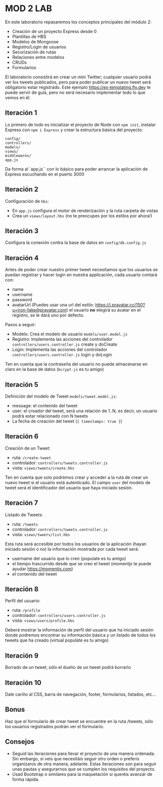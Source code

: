 # MOD 2 LAB

En este laboratorio repasaremos los conceptos principales del módulo 2: 
-	Creación de un proyecto Express desde 0
-	Plantillas de HBS
- Modelos de Mongoose
-	Registro/Login de usuarios
- Securización de rutas
- Relaciones entre modelos
-	CRUDs
-	Formularios

El laboratorio consistirá en crear un mini Twitter; cualquier usuario podrá ver los tweets publicados, pero para poder publicar un nuevo tweet será obligatorio estar registrado. Este ejemplo https://ex-templating.fly.dev te puede servir de guía, pero no será necesario implementar todo lo que vemos en él.

## Iteración 1

Lo primero de todo es inicializar el proyecto de Node con `npm init`, instalar Express con `npm i Express` y crear la estructura básica del proyecto:
```
config/
controllers/
models/
views/
middlewares/
app.js
```

Da forma al `app.js`` con lo básico para poder arrancar la aplicación de Express escuchando en el puerto 3000

## Iteración 2

Configuración de `hbs`:
- En `app.js` configura el motor de renderización y la ruta carpeta de vistas
- Crea un `views/layout.hbs` (no te preocupes por los estilos por ahora!)

## Iteración 3

Configura la conexión contra la base de datos en `config/db.config.js`

## Iteración 4

Antes de poder crear nuestro primer tweet necesitamos que los usuarios se puedan registrar y hacer login en nuestra applicación, cada usuario contará con:

- name
- username
- password
- avatarUrl (Puedes usar una url del estilo: https://i.pravatar.cc/150?u=iron-fake@pravatar.com) el usuario **no** elegirá su avatar en el registro, se le dará uno por defecto.

Pasos a seguir:
- Modelo: Crea el modelo de usuario `models/user.model.js` 
- Registro: Implementa las acciones del controlador `controllers/users.controller.js` create y doCreate
- Login: Implementa las acciones del controlador `controllers/users.controller.js` login y doLogin

Ten en cuenta que la contraseña del usuario no puede almacenarse en claro en la base de datos (`bcrypt-js` es tu amigo)

## Iteración 5

Definición del modelo de Tweet `models/tweet.model.js`:

- message: el contenido del tweet
- user: el creador del tweet, será una relación de 1..N, es decir, un usuario podrá estar relacionado con N tweets
- La fecha de creación del tweet (`{ timestamps: true }`)

## Iteración 6

Creación de un Tweet:

- ruta: `/create-tweet`
- controlador: `controllers/tweets.controller.js`
- vista: `views/tweets/create.hbs`

Ten en cuenta que solo podremos crear y acceder a la ruta de crear un nuevo tweet si el usuario está autenticado. El campo `user` del modelo de tweet será el identificador del usuario que haya iniciado sesión.

## Iteración 7

Listado de Tweets:

- ruta: `/tweets`
- controlador: `controllers/tweets.controller.js`
- vista: `views/tweets/list.hbs`

Esta ruta será accesible por todos los usuarios de la aplicación (hayan iniciado sesión o no) la información mostrada por cada tweet será:
- username del usuario que lo creó (populate es tu amigo)
- el tiempo trascurrido desde que se creo el tweet (momentjs te puede ayudar https://momentjs.com)
- el contenido del tweet

## Iteración 8

Perfil del usuario:

- ruta: `/profile`
- controlador: `controllers/users.controller.js`
- vista: `views/users/profile.hbs`

Deberá mostrar la información de perfil del usuario que ha iniciado sesión donde podremos encontrar su información básica y un listado de todos los tweets que ha creado (virtual populate es tu amigo)

## Iteración 9

Borrado de un tweet; sólo el dueño de un tweet podrá borrarlo

## Iteración 10

Dale cariño al CSS, barra de navegación, footer, formularios, listados, etc...

## Bonus

Haz que el formulario de crear tweet se encuentre en la ruta /tweets, sólo los usuarios registrados podrán ver el formulario.

## Consejos

- Seguid las iteraciones para llevar el proyecto de una manera ordenada. Sin embargo, si veis que necesitáis seguir otro orden o preferís organizaros de otra manera, adelante. Estas iteraciones son para seguir unas pautas y asegurarnos que se cumplen los requisitos del proyecto.
- Usad Bootstrap o similares para la maquetación si queréis avanzar de forma rápida.
